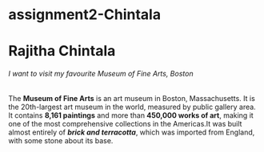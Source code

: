 # assignment2-Chintala

# Rajitha Chintala
###### I want to visit my favourite Museum of Fine Arts, Boston

The **Museum of Fine Arts** is an art museum in Boston, Massachusetts. It is the 20th-largest art museum in the world, measured by public gallery area. It contains **8,161 paintings** and more than **450,000 works of art**, making it one of the most comprehensive collections in the Americas.It was built almost entirely of ***brick and terracotta***, which was imported from England, with some stone about its base.